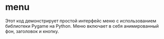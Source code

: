 # menu
Этот код демонстрирует простой интерфейс меню с использованием библиотеки Pygame на Python. 
Меню включает в себя анимированный фон, заголовок и кнопку.
